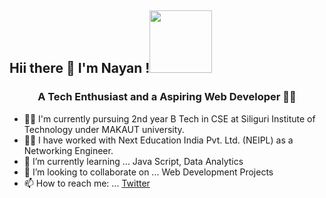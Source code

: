 <h2><a id="user-content" class="anchor" aria-hidden="true" href="#hi"></a> Hii there 👋 I'm Nayan !<img
            src="https://media4.giphy.com/media/ujrj9aoOdNvXO/200w.webp?cid=ecf05e47jrjwamzhe80kct51tclqqo69iwnxhjkyh7syb2of&rid=200w.webp"
            width="100" data-canonical-src="https://media.giphy.com/media/mGcNjsfWAjY5AEZNw6/giphy.gif"
            style="max-width:100%;"></a></h2>
<h3 align="center">A Tech Enthusiast and a Aspiring Web Developer 👨‍💻</h3>
<link rel="stylesheet" href="https://cdnjs.cloudflare.com/ajax/libs/font-awesome/4.7.0/css/font-awesome.min.css">
            
   - 👨‍🎓 I'm currently pursuing 2nd year B Tech in CSE at Siliguri Institute of Technology under MAKAUT university.
   - 👨‍💻 I have worked with Next Education India Pvt. Ltd. (NEIPL) as a Networking Engineer.
   - 🌱 I’m currently learning ... Java Script, Data Analytics
   - 👯 I’m looking to collaborate on ... Web Development Projects
   - 📫 How to reach me: ... <a href="https://twitter.com/Nayan_Kr_Sinha">Twitter</a>





<!--Here are some ideas to get you started:

- 🔭 I’m currently working on ...
- 🌱 I’m currently learning ...
- 👯 I’m looking to collaborate on ...
- 🤔 I’m looking for help with ...
- 💬 Ask me about ...
- 📫 How to reach me: ...
- 😄 Pronouns: ...
- ⚡ Fun fact: ...
-->
